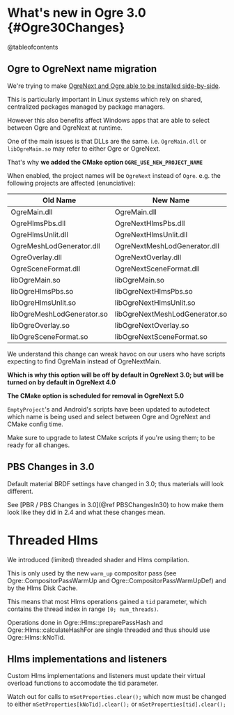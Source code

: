 # What's new in Ogre 3.0 {#Ogre30Changes}

@tableofcontents

## Ogre to OgreNext name migration

We're trying to make [OgreNext and Ogre able to be installed side-by-side](https://github.com/OGRECave/ogre-next/issues/232).

This is particularly important in Linux systems which rely on shared, centralized packages managed by package managers.

However this also benefits affect Windows apps that are able to select between Ogre and OgreNext at runtime.

One of the main issues is that DLLs are the same. i.e. `OgreMain.dll` or `libOgreMain.so` may refer to either Ogre or OgreNext.

That's why **we added the CMake option `OGRE_USE_NEW_PROJECT_NAME`**

When enabled, the project names will be `OgreNext` instead of `Ogre`. e.g. the following projects are affected (enunciative):

| Old Name                   | New Name                       |
|----------------------------|--------------------------------|
| OgreMain.dll               | OgreMain.dll                   |
| OgreHlmsPbs.dll            | OgreNextHlmsPbs.dll            |
| OgreHlmsUnlit.dll          | OgreNextHlmsUnlit.dll          |
| OgreMeshLodGenerator.dll   | OgreNextMeshLodGenerator.dll   |
| OgreOverlay.dll            | OgreNextOverlay.dll            |
| OgreSceneFormat.dll        | OgreNextSceneFormat.dll        |
| libOgreMain.so             | libOgreMain.so                 |
| libOgreHlmsPbs.so          | libOgreNextHlmsPbs.so          |
| libOgreHlmsUnlit.so        | libOgreNextHlmsUnlit.so        |
| libOgreMeshLodGenerator.so | libOgreNextMeshLodGenerator.so |
| libOgreOverlay.so          | libOgreNextOverlay.so          |
| libOgreSceneFormat.so      | libOgreNextSceneFormat.so      |

We understand this change can wreak havoc on our users who have scripts expecting to find OgreMain instead of OgreNextMain.

**Which is why this option will be off by default in OgreNext 3.0;
but will be turned on by default in OgreNext 4.0**

**The CMake option is scheduled for removal in OgreNext 5.0**

`EmptyProject`'s and Android's scripts have been updated to autodetect which name is being used and select between Ogre and OgreNext and CMake config time.

Make sure to upgrade to latest CMake scripts if you're using them; to be ready for all changes.

## PBS Changes in 3.0

Default material BRDF settings have changed in 3.0; thus materials will look different.

See [PBR / PBS Changes in 3.0](@ref PBSChangesIn30) to how make them look like they did in 2.4 and what these changes mean.

# Threaded Hlms

We introduced (limited) threaded shader and Hlms compilation.

This is only used by the new `warm_up` compositor pass (see Ogre::CompositorPassWarmUp and Ogre::CompositorPassWarmUpDef) and by the Hlms Disk Cache.

This means that most Hlms operations gained a `tid` parameter, which contains the thread index in range `[0; num_threads)`.

Operations done in Ogre::Hlms::preparePassHash and Ogre::Hlms::calculateHashFor are single threaded and thus should use Ogre::Hlms::kNoTid.

## Hlms implementations and listeners

Custom Hlms implementations and listeners must update their virtual overload functions to accomodate the tid parameter.

Watch out for calls to `mSetProperties.clear();` which now must be changed to either `mSetProperties[kNoTid].clear();` or `mSetProperties[tid].clear();`